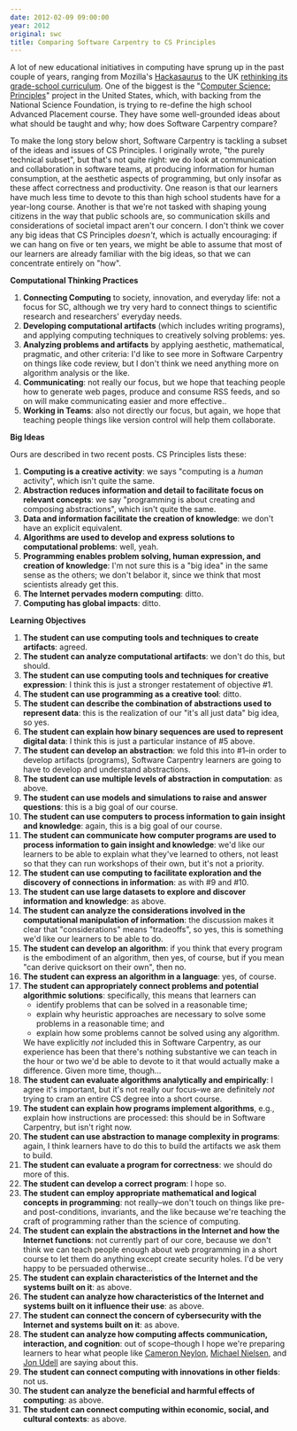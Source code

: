 ```yaml
---
date: 2012-02-09 09:00:00
year: 2012
original: swc
title: Comparing Software Carpentry to CS Principles
---
```

<p>A lot of new educational initiatives in computing have sprung up in the past couple of years, ranging from Mozilla's <a href="http://hackasaurus.org/">Hackasaurus</a> to the UK <a href="http://royalsociety.org/education/policy/computing-in-schools/report/">rethinking its grade-school curriculum</a>. One of the biggest is the "<a href="http://www.csprinciples.org/">Computer Science: Principles</a>" project in the United States, which, with backing from the National Science Foundation, is trying to re-define the high school Advanced Placement course. They have some well-grounded ideas about what should be taught and why; how does Software Carpentry compare?</p>
<p>To make the long story below short, Software Carpentry is tackling a subset of the ideas and issues of CS Principles. I originally wrote, "the purely technical subset", but that's not quite right: we do look at communication and collaboration in software teams, at producing information for human consumption, at the aesthetic aspects of programming, but only insofar as these affect correctness and productivity. One reason is that our learners have much less time to devote to this than high school students have for a year-long course. Another is that we're not tasked with shaping young citizens in the way that public schools are, so communication skills and considerations of societal impact aren't our concern. I don't think we cover any big ideas that CS Principles <em>doesn't</em>, which is actually encouraging: if we can hang on five or ten years, we might be able to assume that most of our learners are already familiar with the big ideas, so that we can concentrate entirely on "how".</p>
<p><strong>Computational Thinking Practices</strong></p>
<ol>
<li><strong>Connecting Computing</strong> to society, innovation, and everyday life: not a focus for SC, although we try very hard to connect things to scientific research and researchers' everyday needs.</li>
<li><strong>Developing computational artifacts</strong> (which includes writing programs), and applying computing techniques to creatively solving problems: yes.</li>
<li><strong>Analyzing problems and artifacts</strong> by applying aesthetic, mathematical, pragmatic, and other criteria: I'd like to see more in Software Carpentry on things like code review, but I don't think we need anything more on algorithm analysis or the like.</li>
<li><strong>Communicating</strong>: not really our focus, but we hope that teaching people how to generate web pages, produce and consume RSS feeds, and so on will make communicating easier and more effective..</li>
<li><strong>Working in Teams</strong>: also not directly our focus, but again, we hope that teaching people things like version control will help them collaborate.</li>
</ol>
<p><strong>Big Ideas</strong></p>
<p>Ours are described in two recent posts. CS Principles lists these:</p>
<ol>
<li><strong>Computing is a creative activity</strong>: we says "computing is a <em>human</em> activity", which isn't quite the same.</li>
<li><strong>Abstraction reduces information and detail to facilitate focus on relevant concepts</strong>: we say "programming is about creating and composing abstractions", which isn't quite the same.</li>
<li><strong>Data and information facilitate the creation of knowledge</strong>: we don't have an explicit equivalent.</li>
<li><strong>Algorithms are used to develop and express solutions to computational problems</strong>: well, yeah.</li>
<li><strong>Programming enables problem solving, human expression, and creation of knowledge</strong>: I'm not sure this is a "big idea" in the same sense as the others; we don't belabor it, since we think that most scientists already get this.</li>
<li><strong>The Internet pervades modern computing</strong>: ditto.</li>
<li><strong>Computing has global impacts</strong>: ditto.</li>
</ol>
<p><strong>Learning Objectives</strong></p>
<ol>
<li><strong>The student can use computing tools and techniques to create artifacts</strong>: agreed.</li>
<li><strong>The student can analyze computational artifacts</strong>: we don't do this, but should.</li>
<li><strong>The student can use computing tools and techniques for creative expression</strong>: I think this is just a stronger restatement of objective #1.</li>
<li><strong>The student can use programming as a creative tool</strong>: ditto.</li>
<li><strong>The student can describe the combination of abstractions used to represent data</strong>: this is the realization of our "it's all just data" big idea, so yes.</li>
<li><strong>The student can explain how binary sequences are used to represent digital data</strong>: I think this is just a particular instance of #5 above.</li>
<li><strong>The student can develop an abstraction</strong>: we fold this into #1–in order to develop artifacts (programs), Software Carpentry learners are going to have to develop and understand abstractions.</li>
<li><strong>The student can use multiple levels of abstraction in computation</strong>: as above.</li>
<li><strong>The student can use models and simulations to raise and answer questions</strong>: this is a big goal of our course.</li>
<li><strong>The student can use computers to process information to gain insight and knowledge</strong>: again, this is a big goal of our course.</li>
<li><strong>The student can communicate how computer programs are used to process information to gain insight and knowledge</strong>: we'd like our learners to be able to explain what they've learned to others, not least so that they can run workshops of their own, but it's not a priority.</li>
<li><strong>The student can use computing to facilitate exploration and the discovery of connections in information</strong>: as with #9 and #10.</li>
<li><strong>The student can use large datasets to explore and discover information and knowledge</strong>: as above.</li>
<li><strong>The student can analyze the considerations involved in the computational manipulation of information</strong>: the discussion makes it clear that "considerations" means "tradeoffs", so yes, this is something we'd like our learners to be able to do.</li>
<li><strong>The student can develop an algorithm</strong>: if you think that every program is the embodiment of an algorithm, then yes, of course, but if you mean "can derive quicksort on their own", then no.</li>
<li><strong>The student can express an algorithm in a language</strong>: yes, of course.</li>
<li><strong>The student can appropriately connect problems and potential algorithmic solutions</strong>: specifically, this means that learners can
<ul>
<li>identify problems that can be solved in a reasonable time;</li>
<li>explain why heuristic approaches are necessary to solve some problems in a reasonable time; and</li>
<li>explain how some problems cannot be solved using any algorithm.</li>
</ul>
We have explicitly <em>not</em> included this in Software Carpentry, as our experience has been that there's nothing substantive we can teach in the hour or two we'd be able to devote to it that would actually make a difference. Given more time, though…</li>
<li><strong>The student can evaluate algorithms analytically and empirically</strong>: I agree it's important, but it's not really our focus–we are definitely <em>not</em> trying to cram an entire CS degree into a short course.</li>
<li><strong>The student can explain how programs implement algorithms</strong>, e.g., explain how instructions are processed: this should be in Software Carpentry, but isn't right now.</li>
<li><strong>The student can use abstraction to manage complexity in programs</strong>: again, I think learners have to do this to build the artifacts we ask them to build.</li>
<li><strong>The student can evaluate a program for correctness</strong>: we should do more of this.</li>
<li><strong>The student can develop a correct program</strong>: I hope so.</li>
<li><strong>The student can employ appropriate mathematical and logical concepts in programming</strong>: not really–we don't touch on things like pre- and post-conditions, invariants, and the like because we're teaching the craft of programming rather than the science of computing.</li>
<li><strong>The student can explain the abstractions in the Internet and how the Internet functions</strong>: not currently part of our core, because we don't think we can teach people enough about web programming in a short course to let them do anything except create security holes. I'd be very happy to be persuaded otherwise…</li>
<li><strong>The student can explain characteristics of the Internet and the systems built on it</strong>: as above.</li>
<li><strong>The student can analyze how characteristics of the Internet and systems built on it influence their use</strong>: as above.</li>
<li><strong>The student can connect the concern of cybersecurity with the Internet and systems built on it</strong>: as above.</li>
<li><strong>The student can analyze how computing affects communication, interaction, and cognition</strong>: out of scope–though I hope we're preparing learners to hear what people like <a href="http://cameronneylon.net/">Cameron Neylon</a>, <a href="http://michaelnielsen.org/blog/michael-a-nielsen/">Michael Nielsen</a>, and <a href="http://blog.jonudell.net/">Jon Udell</a> are saying about this.</li>
<li><strong>The student can connect computing with innovations in other fields</strong>: not us.</li>
<li><strong>The student can analyze the beneficial and harmful effects of computing</strong>: as above.</li>
<li><strong>The student can connect computing within economic, social, and cultural contexts</strong>: as above.</li>
</ol>
